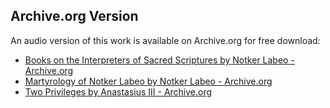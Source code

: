 ## Archive.org Version

An audio version of this work is available on Archive.org for free download:

* [Books on the Interpreters of Sacred Scriptures by Notker Labeo - Archive.org](https://archive.org/details/books-on-the-interpreters-of-sacred-scriptures)
* [Martyrology of Notker Labeo by Notker Labeo - Archive.org](https://archive.org/details/martyrology-of-notker-labeo)
* [Two Privileges by Anastasius III - Archive.org](https://archive.org/details/two-privileges)